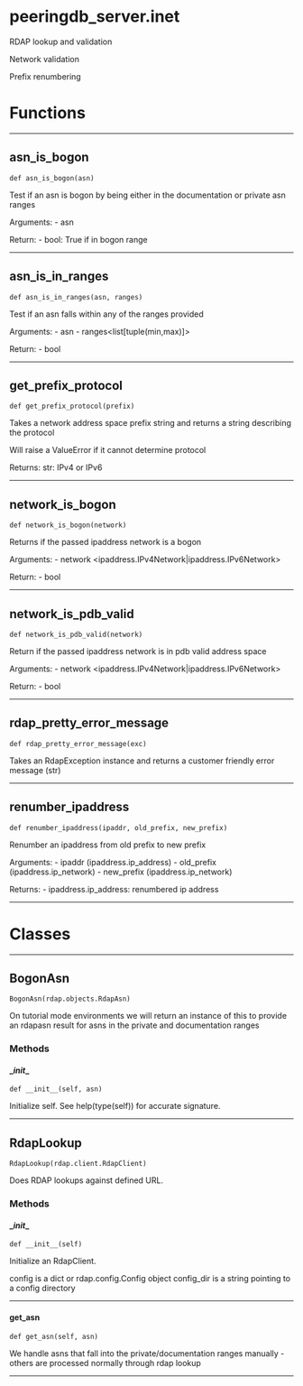 # peeringdb_server.inet

RDAP lookup and validation

Network validation

Prefix renumbering

# Functions
---

## asn_is_bogon
`def asn_is_bogon(asn)`

Test if an asn is bogon by being either in the documentation
or private asn ranges

Arguments:
    - asn<int>

Return:
    - bool: True if in bogon range

---
## asn_is_in_ranges
`def asn_is_in_ranges(asn, ranges)`

Test if an asn falls within any of the ranges provided

Arguments:
    - asn<int>
    - ranges<list[tuple(min,max)]>

Return:
    - bool

---
## get_prefix_protocol
`def get_prefix_protocol(prefix)`

Takes a network address space prefix string and returns
a string describing the protocol

Will raise a ValueError if it cannot determine protocol

Returns:
    str: IPv4 or IPv6

---
## network_is_bogon
`def network_is_bogon(network)`

Returns if the passed ipaddress network is a bogon

Arguments:
    - network <ipaddress.IPv4Network|ipaddress.IPv6Network>

Return:
    - bool

---
## network_is_pdb_valid
`def network_is_pdb_valid(network)`

Return if the passed ipaddress network is in pdb valid
address space

Arguments:
    - network <ipaddress.IPv4Network|ipaddress.IPv6Network>

Return:
    - bool

---
## rdap_pretty_error_message
`def rdap_pretty_error_message(exc)`

Takes an RdapException instance and returns a customer friendly
error message (str)

---
## renumber_ipaddress
`def renumber_ipaddress(ipaddr, old_prefix, new_prefix)`

Renumber an ipaddress from old prefix to new prefix

Arguments:
    - ipaddr (ipaddress.ip_address)
    - old_prefix (ipaddress.ip_network)
    - new_prefix (ipaddress.ip_network)

Returns:
    - ipaddress.ip_address: renumbered ip address

---
# Classes
---

## BogonAsn

```
BogonAsn(rdap.objects.RdapAsn)
```

On tutorial mode environments we will return an instance
of this to provide an rdapasn result for asns in the
private and documentation ranges


### Methods

#### \__init__
`def __init__(self, asn)`

Initialize self.  See help(type(self)) for accurate signature.

---

## RdapLookup

```
RdapLookup(rdap.client.RdapClient)
```

Does RDAP lookups against defined URL.


### Methods

#### \__init__
`def __init__(self)`

Initialize an RdapClient.

config is a dict or rdap.config.Config object
config_dir is a string pointing to a config directory

---
#### get_asn
`def get_asn(self, asn)`

We handle asns that fall into the private/documentation ranges
manually - others are processed normally through rdap lookup

---
